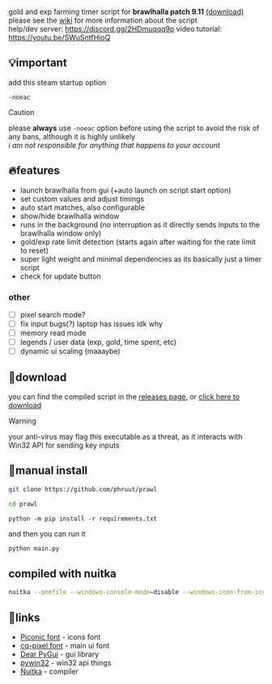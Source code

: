 gold and exp farming timer script for **brawlhalla patch 9.11** [(download)](https://github.com/phruut/prawl/releases/latest)\
please see the [wiki](https://github.com/phruut/prawl/wiki) for more information about the script\
help/dev server: https://discord.gg/2HDmuqqq9p
video tutorial: https://youtu.be/SWuSntfHioQ

## 💡important
add this steam startup option
```
-noeac
```
> [!caution]
> please **always** use `-noeac` option before using the script to avoid the risk of any bans, although it is highly unlikely\
> _i am not responsible for anything that happens to your account_

## 🔥features
- launch brawlhalla from gui (+auto launch on script start option)
- set custom values and adjust timings
- auto start matches, also configurable
- show/hide brawlhalla window
- runs in the background (no interruption as it directly sends inputs to the brawlhalla window only)
- gold/exp rate limit detection (starts again after waiting for the rate limit to reset)
- super light weight and minimal dependencies as its basically just a timer script
- check for update button

### other
- [ ] pixel search mode?
- [ ] fix input bugs(?) laptop has issues idk why
- [ ] memory read mode
- [ ] legends / user data (exp, gold, time spent, etc)
- [ ] dynamic ui scaling (maaaybe)

## 🔎download
you can find the compiled script in the [releases page](https://github.com/phruut/prawl/releases), or [click here to download](https://github.com/phruut/prawl/releases/download/241209/farm_1209.exe)
> [!warning]
> your anti-virus may flag this executable as a threat, as it interacts with Win32 API for sending key inputs

## 🚀manual install
```bash
git clone https://github.com/phruut/prawl
```
```bash
cd prawl
```
```Pip Requirements
python -m pip install -r requirements.txt
```
and then you can run it
```bash
python main.py
```

## compiled with nuitka
```bash
nuitka --onefile --windows-console-mode=disable --windows-icon-from-ico=res\praw-app.ico main.py
```

## 🔗links
- [Piconic font](https://www.pentacom.jp/pentacom/bitfontmaker2/gallery/?id=9261) - icons font
- [cq-pixel font](https://github.com/cpuQ) -  main ui font
- [Dear PyGui](https://github.com/hoffstadt/DearPyGui) - gui library
- [pywin32](https://github.com/mhammond/pywin32) - win32 api things
- [Nuitka](https://github.com/Nuitka/Nuitka) - compiler
